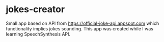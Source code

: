 # jokes-creator
Small app based on API from https://official-joke-api.appspot.com which functionality implies jokes sounding. This app was created while I was learning SpeechSynthesis API.
